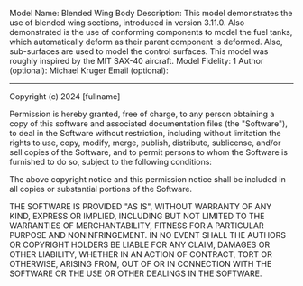 Model Name: Blended Wing Body
Description: This model demonstrates the use of blended wing sections, introduced in version 3.11.0. Also demonstrated is the use of conforming components to model the fuel tanks, which automatically deform as their parent component is deformed. Also, sub-surfaces are used to model the control surfaces. This model was roughly inspired by the MIT SAX-40 aircraft.
Model Fidelity: 1
Author (optional): Michael Kruger
Email (optional):

---

Copyright (c) 2024 [fullname]

Permission is hereby granted, free of charge, to any person obtaining a copy
of this software and associated documentation files (the "Software"), to deal
in the Software without restriction, including without limitation the rights
to use, copy, modify, merge, publish, distribute, sublicense, and/or sell
copies of the Software, and to permit persons to whom the Software is
furnished to do so, subject to the following conditions:

The above copyright notice and this permission notice shall be included in all
copies or substantial portions of the Software.

THE SOFTWARE IS PROVIDED "AS IS", WITHOUT WARRANTY OF ANY KIND, EXPRESS OR
IMPLIED, INCLUDING BUT NOT LIMITED TO THE WARRANTIES OF MERCHANTABILITY,
FITNESS FOR A PARTICULAR PURPOSE AND NONINFRINGEMENT. IN NO EVENT SHALL THE
AUTHORS OR COPYRIGHT HOLDERS BE LIABLE FOR ANY CLAIM, DAMAGES OR OTHER
LIABILITY, WHETHER IN AN ACTION OF CONTRACT, TORT OR OTHERWISE, ARISING FROM,
OUT OF OR IN CONNECTION WITH THE SOFTWARE OR THE USE OR OTHER DEALINGS IN THE
SOFTWARE.
